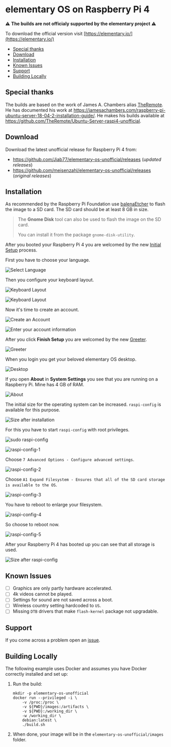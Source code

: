 # elementary OS on Raspberry Pi 4

⚠️ **The builds are not officialy supported by the elementary project** ⚠️

To download the official version visit [https://elementary.io/](https://elementary.io/)

- [Special thanks](#special-thanks)
- [Download](#download)
- [Installation](#installation)
- [Known Issues](#known-issues)
- [Support](#support)
- [Building Locally](#building-locally)

## Special thanks

The builds are based on the work of James A. Chambers alias [TheRemote](https://github.com/TheRemote).
He has documented his work at https://jamesachambers.com/raspberry-pi-ubuntu-server-18-04-2-installation-guide/.
He makes his builds available at https://github.com/TheRemote/Ubuntu-Server-raspi4-unofficial.

## Download

Download the latest unofficial release for Raspberry Pi 4 from:

* https://github.com/Jiab77/elementary-os-unofficial/releases (_updated releases_)
* https://github.com/meisenzahl/elementary-os-unofficial/releases (_original releases_)

## Installation

As recommended by the Raspberry Pi Foundation use [balenaEtcher](https://www.balena.io/etcher/)
to flash the image to a SD card. The SD card should be at least 8 GB in size.

> The __Gnome Disk__ tool can also be used to flash the image on the SD card.
>
> You can install it from the package `gnome-disk-utility`.

After you booted your Raspberry Pi 4 you are welcomed by the new [Initial Setup](https://github.com/elementary/initial-setup) process.

First you have to choose your language.

![Select Language](docs/screenshots/0000.png "Select Language")

Then you configure your keyboard layout.

![Keyboard Layout](docs/screenshots/0001.png "Keyboard Layout")

![Keyboard Layout](docs/screenshots/0002.png "Keyboard Layout")

Now it's time to create an account.

![Create an Account](docs/screenshots/0003.png "Create an Account")

![Enter your account information](docs/screenshots/0004.png "Enter your account information")

After you click **Finish Setup** you are welcomed by the new [Greeter](https://github.com/elementary/greeter).

![Greeter](docs/screenshots/0005.png "Greeter")

When you login you get your beloved elementary OS desktop.

![Desktop](docs/screenshots/0006.png "Desktop")

If you open **About** in **System Settings** you see that you are running on a Raspberry Pi.
Mine has 4 GB of RAM.

![About](docs/screenshots/0007.png "About")

The initial size for the operating system can be increased.
`raspi-config` is available for this purpose.

![Size after installation](docs/screenshots/0008.png "Size after installation")

For this you have to start `raspi-config` with root privileges.

![sudo raspi-config](docs/screenshots/0009.png "sudo raspi-config")

![raspi-config-1](docs/screenshots/0010.png "raspi-config-1")

Choose `7 Advanced Options - Configure advanced settings`.

![raspi-config-2](docs/screenshots/0011.png "raspi-config-2")

Choose `A1 Expand Filesystem - Ensures that all of the SD card storage is available to the OS`.

![raspi-config-3](docs/screenshots/0012.png "raspi-config-3")

You have to reboot to enlarge your filesystem.

![raspi-config-4](docs/screenshots/0013.png "raspi-config-4")

So choose to reboot now.

![raspi-config-5](docs/screenshots/0014.png "raspi-config-5")

After your Raspberry Pi 4 has booted up you can see that all storage is used.

![Size after raspi-config](docs/screenshots/0015.png "Size after raspi-config")

## Known Issues

- [ ] Graphics are only partly hardware accelerated.
- [ ] 4k videos cannot be played.
- [ ] Settings for sound are not saved across a boot.
- [ ] Wireless country setting hardcoded to `US`.
- [ ] Missing `DTB` drivers that make `flash-kernel` package not upgradable.

## Support

If you come across a problem open an [issue](https://github.com/Jiab77/elementary-os-unofficial/issues).

## Building Locally

The following example uses Docker and assumes you have Docker correctly installed and set up:

1.  Run the build:

    ```
    mkdir -p elementary-os-unofficial
    docker run --privileged -i \
        -v /proc:/proc \
        -v ${PWD}/images:/artifacts \
        -v ${PWD}:/working_dir \
        -w /working_dir \
        debian:latest \
        ./build.sh
    ```

2.  When done, your image will be in the `elementary-os-unofficial/images` folder.
